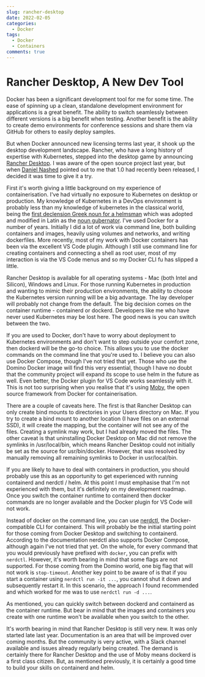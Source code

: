 ```yaml
---
slug: rancher-desktop
date: 2022-02-05
categories:
  - Docker
tags: 
  - Docker
  - Containers
comments: true
---
```

# Rancher Desktop, A New Dev Tool

Docker has been a significant development tool for me for some time. The ease of spinning up a clean, standalone development environment for applications is a great benefit. The ability to switch seamlessly between different versions is a big benefit when testing. Another benefit is the ability to create demo environments for conference sessions and share them via GitHub for others to easily deploy samples.

But when Docker announced new licensing terms last year, it shook up the desktop development landscape. Rancher, who have a long history of expertise with Kubernetes, stepped into the desktop game by announcing [Rancher Desktop](https://rancherdesktop.io/). I was aware of the open source project last year, but when [Daniel Nashed](https://blog.nashcom.de/) pointed out to me that 1.0 had recently been released, I decided it was time to give it a try.

<!-- more -->

First it's worth giving a little background on my experience of containerisation. I've had virtually no exposure to Kubernetes on desktop or production. My knowledge of Kubernetes in a DevOps environment is probably less than my knowledge of kubernetes in the classical world, being the [first declension Greek noun for a helmsman](https://en.wiktionary.org/wiki/%CE%BA%CF%85%CE%B2%CE%B5%CF%81%CE%BD%CE%AE%CF%84%CE%B7%CF%82) which was adopted and modified in Latin as the [noun gubernator](https://en.wiktionary.org/wiki/gubernator). I've used Docker for a number of years. Initially I did a lot of work via command line, both building containers and images, heavily using volumes and networks, and writing dockerfiles. More recently, most of my work with Docker containers has been via the excellent VS Code plugin. Although I still use command line for creating containers and connecting a shell as root user, most of my interaction is via the VS Code menus and so my Docker CLI fu has slipped a little.

Rancher Desktop is available for all operating systems - Mac (both Intel and Silicon), Windows and Linux. For those running Kubernetes in production and wanting to mimic their production environments, the ability to choose the Kubernetes version running will be a big advantage. The lay developer will probably not change from the default. The big decision comes on the container runtime - containerd or dockerd. Developers like me who have never used Kubernetes may be lost here. The good news is you can switch between the two.

If you are used to Docker, don't have to worry about deployment to Kubernetes environments and don't want to step outside your comfort zone, then dockerd will be the go-to choice. This allows you to use the docker commands on the command line that you're used to. I believe you can also use Docker Compose, though I've not tried that yet. Those who use the Domino Docker image will find this very essential, though I have no doubt that the community project will expand its scope to use helm in the future as well. Even better, the Docker plugin for VS Code works seamlessly with it. This is not too surprising when you realise that it's using [Moby](https://mobyproject.org/), the open source framework from Docker for containerisation.

There are a couple of caveats here. The first is that Rancher Desktop can only create bind mounts to directories in your Users directory on Mac. If you try to create a bind mount to another location (I have files on an external SSD), it will create the mapping, but the container will not see any of the files. Creating a symlink may work, but I had already moved the files. The other caveat is that uninstalling Docker Desktop on Mac did not remove the symlinks in /usr/local/bin, which means Rancher Desktop could not initially be set as the source for usr/bin/docker. However, that was resolved by manually removing all remaining symlinks to Docker in usr/local/bin.

If you are likely to have to deal with containers in production, you should probably use this as an opportunity to get experienced with running containerd and nerdctl / helm. At this point I must emphasise that I'm not experienced with them, but it's definitely on my development roadmap. Once you switch the container runtime to containerd then docker commands are no longer available and the Docker plugin for VS Code will not work.

Instead of docker on the command line, you can use [nerdctl](https://github.com/containerd/nerdctl), the Docker-compatible CLI for containerd. This will probably be the initial starting point for those coming from Docker Desktop and switching to containerd. According to the documentation nerdctl also supports Docker Compose, although again I've not tried that yet. On the whole, for every command that you would previously have prefixed with `docker`, you can prefix with `nerdctl`. However, it's worth bearing in mind that some flags are not supported. For those coming from the Domino world, one big flag that will not work is `stop-timeout`. Another key point to be aware of is that if you start a container using `nerdctl run -it ...`, you cannot shut it down and subsequently restart it. In this scenario, the approach I found recommended and which worked for me was to use `nerdctl run -d ...`.

As mentioned, you can quickly switch between dockerd and containerd as the container runtime. But bear in mind that the images and containers you create with one runtime won't be available when you switch to the other.

It's worth bearing in mind that Rancher Desktop is still very new. It was only started late last year. Documentation is an area that will be improved over coming months. But the community is very active, with a Slack channel available and issues already regularly being created. The demand is certainly there for Rancher Desktop and the use of Moby means dockerd is a first class citizen. But, as mentioned previously, it is certainly a good time to build your skills on containerd and helm.
